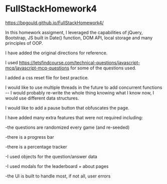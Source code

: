 # FullStackHomework4
https://bpgould.github.io/FullStackHomework4/

In this homework assigment, I leveraged the capabilities of jQuery, Bootstrap, JS built in Date() function, DOM API, local storage
and many principles of OOP.

I have added the original directions for reference.

I used https://letsfindcourse.com/technical-questions/javascript-mcq/javascript-mcq-questions for some of the questions used.

I added a css reset file for best practice.

I would like to use multiple threads in the future to add concurrent functions -- I would probably re-write the whole thing
knowing what I know now, I would use different data structures.

I would like to add a pause button that obfuscates the page.

I have added many extra features that were not required including:

-the questions are randomized every game (and re-seeded)

-there is a progress bar

-there is a percentage tracker 

-I used objects for the question/answer data

-I used modals for the leaderboard + about pages
 
-the UI is built to handle most, if not all, user errors
